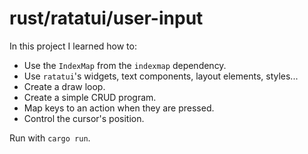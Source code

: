 # rust/ratatui/user-input

In this project I learned how to:
- Use the `IndexMap` from the `indexmap` dependency.
- Use `ratatui`'s widgets, text components, layout elements, styles...
- Create a draw loop.
- Create a simple CRUD program.
- Map keys to an action when they are pressed.
- Control the cursor's position.

Run with `cargo run`.
